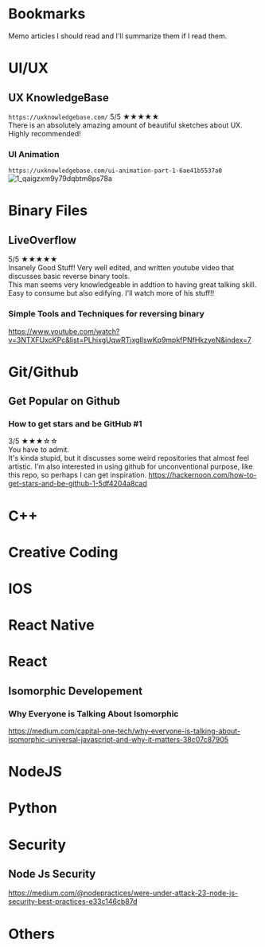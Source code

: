 # Bookmarks
Memo articles I should read and I'll summarize them if I read them.

# UI/UX
## UX KnowledgeBase
`https://uxknowledgebase.com/` 
5/5 ★★★★★<br>
There is an absolutely amazing amount of beautiful sketches about UX.<br>
Highly recommended!
### UI Animation
`https://uxknowledgebase.com/ui-animation-part-1-6ae41b5537a0`
![1_qaigzxm9y79dqbtm8ps78a](https://user-images.githubusercontent.com/14835424/48674509-6e1ccf80-eb90-11e8-8d89-cfd5c114e187.jpeg)


# Binary Files
## LiveOverflow
5/5 ★★★★★<br>
Insanely Good Stuff!
Very well edited, and written youtube video that discusses basic reverse binary tools.<br>
This man seems very knowledgeable in addtion to having great talking skill.<br>
Easy to consume but also edifying. I'll watch more of his stuff!!
### Simple Tools and Techniques for reversing binary
https://www.youtube.com/watch?v=3NTXFUxcKPc&list=PLhixgUqwRTjxglIswKp9mpkfPNfHkzyeN&index=7

# Git/Github
## Get Popular on Github
### How to get stars and be GitHub #1
3/5 ★★★☆☆<br>
You have to admit. <br>
It's kinda stupid, but it discusses some weird repositories that almost feel artistic.
I'm also interested in using github for unconventional purpose, like this repo, so perhaps I can get inspiration.
https://hackernoon.com/how-to-get-stars-and-be-github-1-5df4204a8cad

# C++

# Creative Coding

# IOS

# React Native

# React
## Isomorphic Developement
### Why Everyone is Talking About Isomorphic 
https://medium.com/capital-one-tech/why-everyone-is-talking-about-isomorphic-universal-javascript-and-why-it-matters-38c07c87905

# NodeJS

# Python

# Security

## Node Js Security
https://medium.com/@nodepractices/were-under-attack-23-node-js-security-best-practices-e33c146cb87d

# Others
